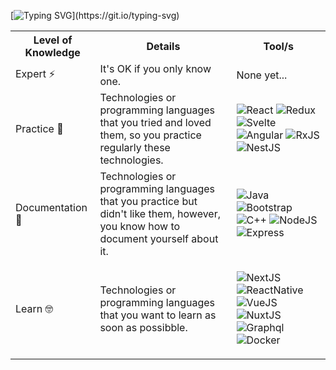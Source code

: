 [![Typing SVG](https://readme-typing-svg.herokuapp.com?center=true&vCenter=true&width=515&lines=sout(%22Hello%2C+there+!%22);%3Ch1%3E+I'm+%7B%7B+Juan+David+%7D%7D+%3C%2Fh1%3E;%3Cprofession%3E+%7B%60%24%7B+student+%7D%60%7D+%3C%2Fprofession%3E)](https://git.io/typing-svg)
  <table style="width:100%">
    <tr>
      <th>Level of Knowledge</th>
      <th>Details</th>
      <th>Tool/s</th>
    </tr>
    <tr>
      <td>Expert ⚡</td>
      <td>It's OK if you only know one.</td>
      <td>
        None yet...
      </td>
    </tr>
    <tr>
      <td>Practice 🧠</td>
      <td>Technologies or programming languages that you tried and loved them, so you practice regularly these technologies.</td>
      <td>
        <p>
          <img alt="React" src="https://img.shields.io/badge/react-%2320232a.svg?style=for-the-badge&logo=react&logoColor=%2361DAFB"/>
          <img alt="Redux" src="https://img.shields.io/badge/redux-%23593d88.svg?style=for-the-badge&logo=redux&logoColor=white"/>   
          <img alt="Svelte" src="https://img.shields.io/badge/svelte-%23f1413d.svg?style=for-the-badge&logo=svelte&logoColor=white" />
          <img alt="Angular" src="https://img.shields.io/badge/angular-%23DD0031.svg?style=for-the-badge&logo=angular&logoColor=white"/>
          <img alt="RxJS" src="https://img.shields.io/badge/rxjs-%23B7178C.svg?style=for-the-badge&logo=reactivex&logoColor=white" />
          <img alt="NestJS" src="https://img.shields.io/badge/nestjs-%23E0234E.svg?style=for-the-badge&logo=nestjs&logoColor=white" />                    
        </p>
      </td>
    </tr>
    <tr>
      <td>Documentation 🥱</td>
      <td>Technologies or programming languages that you practice but didn't like them, however, you know how to document yourself about it.</td>
      <td>
        <p>
          <img alt="Java" src="https://img.shields.io/badge/java-%23ED8B00.svg?style=for-the-badge&logo=java&logoColor=white"/>
          <img alt="Bootstrap" src="https://img.shields.io/badge/bootstrap-%23563D7C.svg?style=for-the-badge&logo=bootstrap&logoColor=white" />
          <img alt="C++" src="https://img.shields.io/badge/c++-%2300599C.svg?style=for-the-badge&logo=c%2B%2B&logoColor=white" />
          <img alt="NodeJS"
            src="https://img.shields.io/badge/node.js%20-%2343853D.svg?&style=for-the-badge&logo=node.js&logoColor=white" />
          <img alt="Express"
            src="https://img.shields.io/badge/express.js-%23404d59.svg?style=for-the-badge&logo=express&logoColor=%2361DAFB" />
        <p>
      </td>
    </tr>
    <tr>
      <td>Learn 🤓</td>
      <td>Technologies or programming languages that you want to learn as soon as possibble.</td>
      <td>
        <p>
          <img alt="NextJS"
            src="https://img.shields.io/badge/Next-black?style=for-the-badge&logo=next.js&logoColor=white)" />
          <img alt="ReactNative"
            src="https://img.shields.io/badge/react_native-%2320232a.svg?style=for-the-badge&logo=react&logoColor=%2361DAFB" />
          <img alt="VueJS"
            src="https://img.shields.io/badge/vuejs-%2335495e.svg?style=for-the-badge&logo=vuedotjs&logoColor=%234FC08D)" />
          <img alt="NuxtJS"
            src="https://img.shields.io/badge/Nuxt-black?style=for-the-badge&logo=nuxt.js&logoColor=white" />
          <img alt="Graphql"
            src="https://img.shields.io/badge/-GraphQL-E10098?style=for-the-badge&logo=graphql" />
          <img alt="Docker"
            src="https://img.shields.io/badge/docker-%230db7ed.svg?style=for-the-badge&logo=docker&logoColor=white" />
        </p>
      </td>
    </tr>

